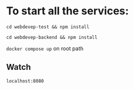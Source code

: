 # To start all the services:
`cd webdevep-test && npm install`

`cd webdevep-backend && npm install`

`docker compose up` on root path

## Watch 
`localhost:8080`
